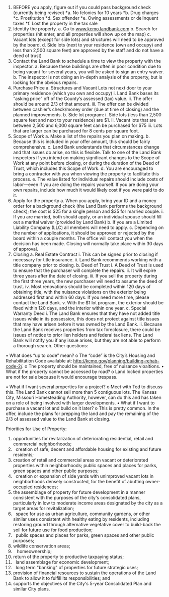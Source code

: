 1.	BEFORE you apply, figure out if you could pass background check (currently being revised)
  *a.	No felonies for 10 years
  *b.	Drug charges
  *c.	Prostitution
  *d.	Sex offender
  *e.	Owing assessments or delinquent taxes
  *f.	Lost the property in the tax sale
2.	Identify the property.
  a.	Go to www.kcmo.landbank.com
  b.	Search for properties (hit enter, and all properties will show up on the map)
  c.	Vacant lots (except for side lots) and structures will need to be approved by the board. 
  d.	Side lots (next to your residence (own and occupy) and less than 2,500 square feet) are approved by the staff and do not have a deed of trust)
3.	Contact the Land Bank to schedule a time to view the property with the inspector.
a.	Because these buildings are often in poor condition due to being vacant for several years, you will be asked to sign an entry waiver.
b.	The inspector is not doing an in-depth analysis of the property, but is looking for the obvious repairs.
4.	Purchase Price
a.	Structures and Vacant Lots not next door to your primary residence (which you own and occupy)
i.	Land Bank bases its “asking price” off of the County’s assessed (tax) value.
ii.	The offer should be around 2/3 of that amount.
iii.	The offer can be divided between cashier’s check/money order (due at time of closing) and the planned improvements.
b.	Side lot program:
i.	Side lots (less than 2,500 square feet and next to your residence) are $1.
ii.	Vacant lots that are between 2,500 and 6,000 square feet can be purchased for $75
iii.	Lots that are larger can be purchased for 8 cents per square foot.
5.	Scope of Work
a.	Make a list of the repairs you plan on making.
b.	Because this is included in your offer amount, this should be fairly comprehensive. 
c.	Land Bank understands that circumstances change and that issues do arise, so this is flexible. Talk to one of the Land Bank inspectors if you intend on making significant changes to the Scope of Work at any point before closing, or during the duration of the Deed of Trust, which includes this Scope of Work.
d.	You are encouraged to bring a contractor with you when viewing the property to facilitate this process.
e.	The value listed for individual repairs should include costs of labor—even if you are doing the repairs yourself. If you are doing your own repairs, include how much it would likely cost if you were paid to do it.
6.	Apply for the property
a.	When you apply, bring your ID and a money order for a background check (the Land Bank performs the background check); the cost is $25 for a single person and $35 for married couple.
i.	If you are married, both should apply, or an individual spouse should fill out a marital waiver (provided by Land Bank)
b.	If you are a Limited Liability Company (LLC) all members will need to apply.
c.	Depending on the number of applications, it should be approved or rejected by the board within a couple months. The office will contact you when the decision has been made. Closing will normally take place within 30 days of approval.
7.	Closing
a.	Real Estate Contract
i.	This can be signed prior to closing if necessary for title insurance.
ii.	Land Bank recommends working with a title company prior to closing.
b.	Deed of Trust
i.	A Deed of Trust is used to ensure that the purchaser will complete the repairs.
ii.	It will expire three years after the date of closing. 
iii.	If you sell the property during the first three years, the new purchaser will need to assume the deed of trust.
iv.	Most renovations should be completed within 120 days of obtaining title, with the nuisance violations on the exterior being addressed first and within 60 days. If you need more time, please contact the Land Bank.
v.	With the $1 lot program, the exterior should be fixed within 120 days, and the interior within one year.
c.	Special Warranty Deed
i.	The Land Bank ensures that they have not added title issues while in its possession, this does not protect against title issues that may have arisen before it was owned by the Land Bank.
ii.	Because the Land Bank receives properties from tax foreclosure, there could be issues of notice to prior lien holders and federal tax liens. The Land Bank will notify you if any issue arises, but they are not able to perform a thorough search.
Other questions:

•	What does “up to code” mean?
o	The “code” is the City’s Housing and Rehabilitation Code available at: http://kcmo.gov/planning/building-rehab-code-2/.
o	The property should be maintained, free of nuisance vioaltions.
•	What if the property cannot be accessed by road?
o	Land locked properties are not for sale because it would encourage trespass. 

•	What if I want several properties for a project?
o	Meet with Ted to discuss this. The Land Bank cannot sell more than 5 contiguous lots. The Kansas City, Missouri Homesteading Authority, however, can do this and has taken on a role of being involved with larger developments.
•	What if I want to purchase a vacant lot and build on it later?
o	This is pretty common. In the offer, include the plans for prepping the land and pay the remaining of the 2/3 of assessed value to the Land Bank at closing.


Priorities for Use of Property:

1. opportunities for revitalization of deteriorating residential, retail and commercial neighborhoods;
2.   creation of safe, decent and affordable housing for existing and future residents;
3. creation of retail and commercial areas on vacant or deteriorated properties within neighborhoods; public spaces and places for parks, green spaces and other public purposes;
4.   creation or expansion of side yards with unimproved vacant lots in neighborhoods densely constructed, for the benefit of abutting owner-occupied residences;
5. the assemblage of property for future development in a manner consistent with the purposes of the city's consolidated plans, particularly in low to moderate income areas designated by the city as a target areas for revitalization;
6.   space for use as urban agriculture, community gardens, or other similar uses consistent with healthy eating by residents, including restoring ground through alternative vegetative cover to build-back the soil for future use for food production;
7.   public spaces and places for parks, green spaces and other public purposes;
8. wildlife conservation areas;
9.    homeownership;
10. return of the property to productive taxpaying status;
11.   land assemblage for economic development;
12.   long term "banking" of properties for future strategic uses;
13. provision of financial resources to sustain the operations of the Land Bank to allow it to fulfill its responsibilities; and
14. supports the objectives of the City's 5-year Consolidated Plan and similar City plans.
